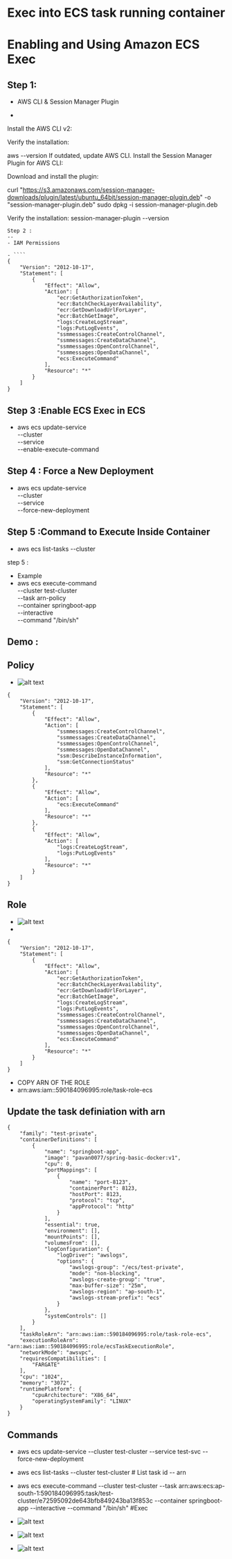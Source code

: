 # Exec into ECS task running container
# Enabling and Using Amazon ECS Exec

Step 1: 
--
-  AWS CLI & Session Manager Plugin
- ```
Install the AWS CLI v2:

Verify the installation:

aws --version
If outdated, update AWS CLI.
Install the Session Manager Plugin for AWS CLI:

Download and install the plugin:

curl "https://s3.amazonaws.com/session-manager-downloads/plugin/latest/ubuntu_64bit/session-manager-plugin.deb" -o "session-manager-plugin.deb"
sudo dpkg -i session-manager-plugin.deb

Verify the installation:
session-manager-plugin --version
```
Step 2 :
--
- IAM Permissions

- ````
{
    "Version": "2012-10-17",
    "Statement": [
        {
            "Effect": "Allow",
            "Action": [
                "ecr:GetAuthorizationToken",
                "ecr:BatchCheckLayerAvailability",
                "ecr:GetDownloadUrlForLayer",
                "ecr:BatchGetImage",
                "logs:CreateLogStream",
                "logs:PutLogEvents",
                "ssmmessages:CreateControlChannel",
                "ssmmessages:CreateDataChannel",
                "ssmmessages:OpenControlChannel",
                "ssmmessages:OpenDataChannel",
                "ecs:ExecuteCommand"
            ],
            "Resource": "*"
        }
    ]
}

```

Step 3 :Enable ECS Exec in ECS
--
- aws ecs update-service \
  --cluster <cluster-name> \
  --service <service-name> \
  --enable-execute-command

Step 4 : Force a New Deployment
--
- aws ecs update-service \
  --cluster <cluster-name> \
  --service <service-name> \
  --force-new-deployment

Step 5 :Command to Execute Inside Container
-- 
- aws ecs list-tasks --cluster <cluster-name>

step 5 :

- Example
- aws ecs execute-command \
  --cluster test-cluster \
  --task  arn-policy\
  --container springboot-app \
  --interactive \
  --command "/bin/sh"

Demo :
--

Policy
--
- ![alt text](image.png)
```
{
    "Version": "2012-10-17",
    "Statement": [
        {
            "Effect": "Allow",
            "Action": [
                "ssmmessages:CreateControlChannel",
                "ssmmessages:CreateDataChannel",
                "ssmmessages:OpenControlChannel",
                "ssmmessages:OpenDataChannel",
                "ssm:DescribeInstanceInformation",
                "ssm:GetConnectionStatus"
            ],
            "Resource": "*"
        },
        {
            "Effect": "Allow",
            "Action": [
                "ecs:ExecuteCommand"
            ],
            "Resource": "*"
        },
        {
            "Effect": "Allow",
            "Action": [
                "logs:CreateLogStream",
                "logs:PutLogEvents"
            ],
            "Resource": "*"
        }
    ]
}
```

Role
--
- ![alt text](image-1.png)
- 
```
{
    "Version": "2012-10-17",
    "Statement": [
        {
            "Effect": "Allow",
            "Action": [
                "ecr:GetAuthorizationToken",
                "ecr:BatchCheckLayerAvailability",
                "ecr:GetDownloadUrlForLayer",
                "ecr:BatchGetImage",
                "logs:CreateLogStream",
                "logs:PutLogEvents",
                "ssmmessages:CreateControlChannel",
                "ssmmessages:CreateDataChannel",
                "ssmmessages:OpenControlChannel",
                "ssmmessages:OpenDataChannel",
                "ecs:ExecuteCommand"
            ],
            "Resource": "*"
        }
    ]
}
```

- COPY ARN OF THE ROLE 
- arn:aws:iam::590184096995:role/task-role-ecs

Update the task definiation with arn
--
```
{
    "family": "test-private",
    "containerDefinitions": [
        {
            "name": "springboot-app",
            "image": "pavan0077/spring-basic-docker:v1",
            "cpu": 0,
            "portMappings": [
                {
                    "name": "port-8123",
                    "containerPort": 8123,
                    "hostPort": 8123,
                    "protocol": "tcp",
                    "appProtocol": "http"
                }
            ],
            "essential": true,
            "environment": [],
            "mountPoints": [],
            "volumesFrom": [],
            "logConfiguration": {
                "logDriver": "awslogs",
                "options": {
                    "awslogs-group": "/ecs/test-private",
                    "mode": "non-blocking",
                    "awslogs-create-group": "true",
                    "max-buffer-size": "25m",
                    "awslogs-region": "ap-south-1",
                    "awslogs-stream-prefix": "ecs"
                }
            },
            "systemControls": []
        }
    ],
    "taskRoleArn": "arn:aws:iam::590184096995:role/task-role-ecs",
    "executionRoleArn": "arn:aws:iam::590184096995:role/ecsTaskExecutionRole",
    "networkMode": "awsvpc",
    "requiresCompatibilities": [
        "FARGATE"
    ],
    "cpu": "1024",
    "memory": "3072",
    "runtimePlatform": {
        "cpuArchitecture": "X86_64",
        "operatingSystemFamily": "LINUX"
    }
}
```
Commands
--
- aws ecs update-service   --cluster test-cluster   --service test-svc   --force-new-deployment
- aws ecs list-tasks --cluster test-cluster # List task id -- arn 
- aws ecs execute-command   --cluster test-cluster   --task arn:aws:ecs:ap-south-1:590184096995:task/test-cluster/e72595092de643bfb849243ba13f853c   --container springboot-app   --interactive   --command "/bin/sh"  #Exec

- ![alt text](image-2.png)
- ![alt text](image-3.png)
- ![alt text](image-4.png)